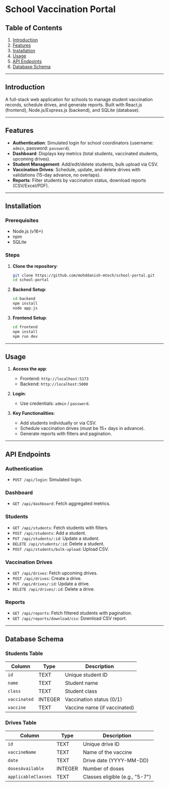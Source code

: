 # School Vaccination Portal

## Table of Contents
1. [Introduction](#introduction)
2. [Features](#features)
3. [Installation](#installation)
4. [Usage](#usage)
5. [API Endpoints](#api-endpoints)
6. [Database Schema](#database-schema)

---

## Introduction
A full-stack web application for schools to manage student vaccination records, schedule drives, and generate reports. Built with React.js (frontend), Node.js/Express.js (backend), and SQLite (database).

---

## Features
- **Authentication**: Simulated login for school coordinators (username: `admin`, password: `password`).
- **Dashboard**: Displays key metrics (total students, vaccinated students, upcoming drives).
- **Student Management**: Add/edit/delete students, bulk upload via CSV.
- **Vaccination Drives**: Schedule, update, and delete drives with validations (15-day advance, no overlaps).
- **Reports**: Filter students by vaccination status, download reports (CSV/Excel/PDF).

---

## Installation
### Prerequisites
- Node.js (v16+)
- npm
- SQLite

### Steps
1. **Clone the repository**:
   ```bash
   git clone https://github.com/mohddanish-mtech/school-portal.git
   cd school-portal
   ```

2. **Backend Setup**:
   ```bash
   cd backend
   npm install
   node app.js
   ```

3. **Frontend Setup**:
   ```bash
   cd frontend
   npm install
   npm run dev
   ```

---

## Usage
1. **Access the app**:
   - Frontend: `http://localhost:5173`
   - Backend: `http://localhost:5000`

2. **Login**:
   - Use credentials: `admin` / `password`.

3. **Key Functionalities**:
   - Add students individually or via CSV.
   - Schedule vaccination drives (must be 15+ days in advance).
   - Generate reports with filters and pagination.

---

## API Endpoints
### Authentication
- `POST /api/login`: Simulated login.

### Dashboard
- `GET /api/dashboard`: Fetch aggregated metrics.

### Students
- `GET /api/students`: Fetch students with filters.
- `POST /api/students`: Add a student.
- `PUT /api/students/:id`: Update a student.
- `DELETE /api/students/:id`: Delete a student.
- `POST /api/students/bulk-upload`: Upload CSV.

### Vaccination Drives
- `GET /api/drives`: Fetch upcoming drives.
- `POST /api/drives`: Create a drive.
- `PUT /api/drives/:id`: Update a drive.
- `DELETE /api/drives/:id`: Delete a drive.

### Reports
- `GET /api/reports`: Fetch filtered students with pagination.
- `GET /api/reports/download/csv`: Download CSV report.

---

## Database Schema
### Students Table
| Column       | Type    | Description                     |
|--------------|---------|---------------------------------|
| `id`         | TEXT    | Unique student ID               |
| `name`       | TEXT    | Student name                    |
| `class`      | TEXT    | Student class                   |
| `vaccinated` | INTEGER | Vaccination status (0/1)        |
| `vaccine`    | TEXT    | Vaccine name (if vaccinated)    |

### Drives Table
| Column             | Type    | Description                     |
|--------------------|---------|---------------------------------|
| `id`               | TEXT    | Unique drive ID                 |
| `vaccineName`      | TEXT    | Name of the vaccine             |
| `date`             | TEXT    | Drive date (YYYY-MM-DD)         |
| `dosesAvailable`   | INTEGER | Number of doses                 |
| `applicableClasses`| TEXT    | Classes eligible (e.g., "5-7")  |
